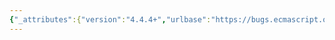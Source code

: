 ```yaml
---
{"_attributes":{"version":"4.4.4+","urlbase":"https://bugs.ecmascript.org/","maintainer":"dherman@mozilla.com"},"bug":{"bug_id":1429,"creation_ts":"2013-04-11 13:09:00 -0700","short_desc":"15.4.5: Typo \"InitializationState\" -> \"ArrayInitializationState\"","delta_ts":"2013-05-14 18:13:19 -0700","product":"Draft for 6th Edition","component":"editorial issue","version":"Rev 14: March 8, 2013 Draft","rep_platform":"All","op_sys":"All","bug_status":"RESOLVED","resolution":"FIXED","priority":"Normal","bug_severity":"minor","everconfirmed":true,"reporter":{"uid":"andrebargull","name":"André Bargull"},"assigned_to":{"uid":"allen","name":"Allen Wirfs-Brock"},"long_desc":[{"commentid":3625,"comment_count":0,"who":{"uid":"andrebargull","name":"André Bargull"},"bug_when":"2013-04-11 13:09:55 -0700","thetext":"Change [[InitializationState]] to [[ArrayInitializationState]]"},{"commentid":3734,"comment_count":1,"who":{"uid":"allen","name":"Allen Wirfs-Brock"},"bug_when":"2013-05-12 13:03:01 -0700","thetext":"Fixed in rev 15 editor's draft"},{"commentid":3897,"comment_count":2,"who":{"uid":"allen","name":"Allen Wirfs-Brock"},"bug_when":"2013-05-14 18:13:19 -0700","thetext":"resolved in rev 15, May 14, 2013 draft"}]}}
---
```

